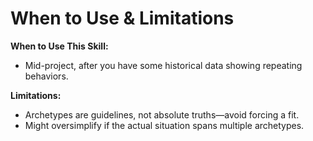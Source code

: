 # When to Use & Limitations
**When to Use This Skill:**  
- Mid-project, after you have some historical data showing repeating behaviors.  

**Limitations:**  
- Archetypes are guidelines, not absolute truths—avoid forcing a fit.  
- Might oversimplify if the actual situation spans multiple archetypes.










